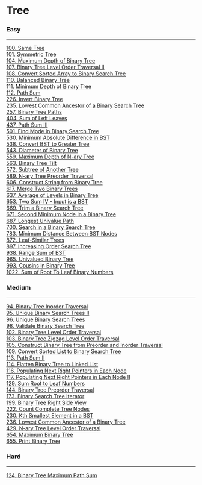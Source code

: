 # Tree

### Easy
---
[100. Same Tree](../solutions/0100-Same%20Tree.md)</br>
[101. Symmetric Tree](../solutions/0101-Symmetric%20Tree.md)</br>
[104. Maximum Depth of Binary Tree](../solutions/0104-Maximum%20Depth%20of%20Binary%20Tree.md)</br>
[107. Binary Tree Level Order Traversal II](../solutions/0107-Binary%20Tree%20Level%20Order%20Traversal%20II.md)</br>
[108. Convert Sorted Array to Binary Search Tree](../solutions/0108-Convert%20Sorted%20Array%20to%20Binary%20Search%20Tree.md)</br>
[110. Balanced Binary Tree](../solutions/0110-Balanced%20Binary%20Tree.md)</br>
[111. Minimum Depth of Binary Tree](../solutions/0111-Minimum%20Depth%20of%20Binary%20Tree.md)</br>
[112. Path Sum](../solutions/0112-Path%20Sum.md)</br>
[226. Invert Binary Tree](../solutions/0226-Invert%20Binary%20Tree.md)</br>
[235. Lowest Common Ancestor of a Binary Search Tree](../solutions/0235-Lowest%20Common%20Ancestor%20of%20a%20Binary%20Search%20Tree.md)</br>
[257. Binary Tree Paths](../solutions/0257-Binary%20Tree%20Paths.md)</br>
[404. Sum of Left Leaves](../solutions/0404-Sum%20of%20Left%20Leaves.md)</br>
[437. Path Sum III](../solutions/0437-Path%20Sum%20III.md)</br>
[501. Find Mode in Binary Search Tree](../solutions/0501-Find%20Mode%20in%20Binary%20Search%20Tree.md)</br>
[530. Minimum Absolute Difference in BST](../solutions/0530-Minimum%20Absolute%20Difference%20in%20BST.md)</br>
[538. Convert BST to Greater Tree](../solutions/0538-Convert%20BST%20to%20Greater%20Tree.md)</br>
[543. Diameter of Binary Tree](../solutions/0543-Diameter%20of%20Binary%20Tree.md)</br>
[559. Maximum Depth of N-ary Tree](../solutions/0559-Maximum%20Depth%20of%20N-ary%20Tree.md)</br>
[563. Binary Tree Tilt](../solutions/0563-Binary%20Tree%20Tilt.md)</br>
[572. Subtree of Another Tree](../solutions/0572-Subtree%20of%20Another%20Tree.md)</br>
[589. N-ary Tree Preorder Traversal](../solutions/0589-N-ary%20Tree%20Preorder%20Traversal.md)</br>
[606. Construct String from Binary Tree](../solutions/0606-Construct%20String%20from%20Binary%20Tree.md)</br>
[617. Merge Two Binary Trees](../solutions/0617-Merge%20Two%20Binary%20Trees.md)</br>
[637. Average of Levels in Binary Tree](../solutions/0637-Average%20of%20Levels%20in%20Binary%20Tree.md)</br>
[653. Two Sum IV - Input is a BST](../solutions/0653-Two%20Sum%20IV%20-%20Input%20is%20a%20BST.md)</br>
[669. Trim a Binary Search Tree](../solutions/0669-Trim%20a%20Binary%20Search%20Tree.md)</br>
[671. Second Minimum Node In a Binary Tree](../solutions/0671-Second%20Minimum%20Node%20In%20a%20Binary%20Tree.md)</br>
[687. Longest Univalue Path](../solutions/0687-Longest%20Univalue%20Path.md)</br>
[700. Search in a Binary Search Tree](../solutions/0700-Search%20in%20a%20Binary%20Search%20Tree.md)</br>
[783. Minimum Distance Between BST Nodes](../solutions/0783-Minimum%20Distance%20Between%20BST%20Nodes.md)</br>
[872. Leaf-Similar Trees](../solutions/0872-Leaf-Similar%20Trees.md)</br>
[897. Increasing Order Search Tree](../solutions/0897-Increasing%20Order%20Search%20Tree.md)</br>
[938. Range Sum of BST](../solutions/0938-Range%20Sum%20of%20BST.md)</br>
[965. Univalued Binary Tree](../solutions/0965-Univalued%20Binary%20Tree.md)</br>
[993. Cousins in Binary Tree](../solutions/0993-Cousins%20in%20Binary%20Tree.md)</br>
[1022. Sum of Root To Leaf Binary Numbers](../solutions/1022-Sum%20of%20Root%20To%20Leaf%20Binary%20Numbers.md)</br>

### Medium
---
[94. Binary Tree Inorder Traversal](../solutions/0094-Binary%20Tree%20Inorder%20Traversal.md)</br>
[95. Unique Binary Search Trees II](../solutions/0095-Unique%20Binary%20Search%20Trees%20II.md)</br>
[96. Unique Binary Search Trees](../solutions/0096-Unique%20Binary%20Search%20Trees.md)</br>
[98. Validate Binary Search Tree](../solutions/0098-Validate%20Binary%20Search%20Tree.md)</br>
[102. Binary Tree Level Order Traversal](../solutions/0102-Binary%20Tree%20Level%20Order%20Traversal.md)</br>
[103. Binary Tree Zigzag Level Order Traversal](../solutions/0103-Binary%20Tree%20Zigzag%20Level%20Order%20Traversal.md)</br>
[105. Construct Binary Tree from Preorder and Inorder Traversal](../solutions/0105-Construct%20Binary%20Tree%20from%20Preorder%20and%20Inorder%20Traversal.md.md)</br>
[109. Convert Sorted List to Binary Search Tree](../solutions/0109-Convert%20Sorted%20List%20to%20Binary%20Search%20Tree.md)</br>
[113. Path Sum II](../solutions/0113-Path%20Sum%20II.md)</br>
[114. Flatten Binary Tree to Linked List](../solutions/0114-Flatten%20Binary%20Tree%20to%20Linked%20List.md)</br>
[116. Populating Next Right Pointers in Each Node](../solutions/0116-Populating%20Next%20Right%20Pointers%20in%20Each%20Node.md)</br>
[117. Populating Next Right Pointers in Each Node II](../solutions/0117-Populating%20Next%20Right%20Pointers%20in%20Each%20Node%20II.md)</br>
[129. Sum Root to Leaf Numbers](../solutions/0129-Sum%20Root%20to%20Leaf%20Numbers.md)</br>
[144. Binary Tree Preorder Traversal](../solutions/0144-Binary%20Tree%20Preorder%20Traversal.md)</br>
[173. Binary Search Tree Iterator](../solutions/0173-Binary%20Search%20Tree%20Iterator.md)</br>
[199. Binary Tree Right Side View](../solutions/0199-Binary%20Tree%20Right%20Side%20View.md)</br>
[222. Count Complete Tree Nodes](../solutions/0222-Count%20Complete%20Tree%20Nodes.md)</br>
[230. Kth Smallest Element in a BST](../solutions/0230-Kth%20Smallest%20Element%20in%20a%20BST.md)</br>
[236. Lowest Common Ancestor of a Binary Tree](../solutions/0236-Lowest%20Common%20Ancestor%20of%20a%20Binary%20Tree.md)</br>
[429. N-ary Tree Level Order Traversal](../solutions/0429-N-ary%20Tree%20Level%20Order%20Traversal.md)</br>
[654. Maximum Binary Tree](../solutions/0654-Maximum%20Binary%20Tree.md)</br>
[655. Print Binary Tree](../solutions/0655-Print%20Binary%20Tree.md)</br>

### Hard
---
[124. Binary Tree Maximum Path Sum](../solutions/0124-Binary%20Tree%20Maximum%20Path%20Sum.md)</br>

